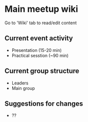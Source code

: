 # Main meetup wiki

Go to 'Wiki' tab to read/edit content

## Current event activity
- Presentation (15-20 min)
- Practical sesstion (~90 min)

## Current group structure
- Leaders
- Main group

## Suggestions for changes
- ??

